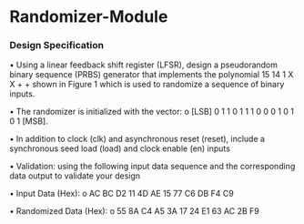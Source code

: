 # Randomizer-Module
### Design Specification 
• Using a linear feedback shift register (LFSR), design a pseudorandom binary sequence (PRBS) generator that implements the polynomial 15 14 1 X X + + shown in Figure 1 which is used to randomize a sequence of binary inputs. 

• The randomizer is initialized with the vector: 
o [LSB] 0 1 1 0 1 1 1 0 0 0 1 0 1 0 1 [MSB]. 

• In addition to clock (clk) and asynchronous reset (reset), include a synchronous seed load (load) and clock enable (en) inputs 

• Validation: using the following input data sequence and the corresponding data output to validate your design 

• Input Data (Hex): 
o AC BC D2 11 4D AE 15 77 C6 DB F4 C9 

• Randomized Data (Hex): 
o 55 8A C4 A5 3A 17 24 E1 63 AC 2B F9 
